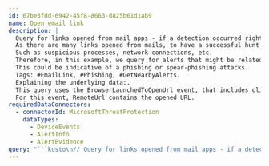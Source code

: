 ```yaml
---
id: 67be3fdd-6942-45f8-8663-d825b61d1ab9
name: Open email link
description: |
  Query for links opened from mail apps - if a detection occurred right afterwards.
  As there are many links opened from mails, to have a successful hunt we should have some filter or join with some other signal,.
  Such as suspicious processes, network connections, etc.
  Therefore, in this example, we query for alerts that might be related to links sent via email.
  This could be indicative of a phishing or spear-phishing attacks.
  Tags: #EmailLink, #Phishing, #GetNearbyAlerts.
  Explaining the underlying data:.
  This query uses the BrowserLaunchedToOpenUrl event, that includes clicks on http:// or https:// links (clicks outside of browsers), or on .lnk files.
  For this event, RemoteUrl contains the opened URL.
requiredDataConnectors:
  - connectorId: MicrosoftThreatProtection
    dataTypes:
      - DeviceEvents
      - AlertInfo
      - AlertEvidence
query: "```kusto\n// Query for links opened from mail apps - if a detection occurred right afterwards. - MTP Schema\n// As there are many links opened from mails, to have a successful hunt we should have some filter or join with some other signal,\n// such as suspicious processes, network connections, etc.\n// Therefore, in this example, we query for alerts that might be related to links sent via email.\n// This could be indicative of a phishing or spear-phishing attacks.\n// Tags: #EmailLink, #Phishing, #GetNearbyAlerts\n// Explaining the underlying data:\n//     This query uses the BrowserLaunchedToOpenUrl event, that includes clicks on http:// or https:// links (clicks outside of browsers), or on .lnk files\n//     For this event, RemoteUrl contains the opened URL.\nlet minTimeRange = ago(7d);\nlet outlookLinks = \n    DeviceEvents\n    // Filter on click on links from outlook\n    | where Timestamp > minTimeRange and ActionType == \"BrowserLaunchedToOpenUrl\" and isnotempty(RemoteUrl)\n\t| where \n\t\t\t// outlook.exe is the Office Outlook app\n\t\t\tInitiatingProcessFileName =~ \"outlook.exe\" \n\t\t\t// RuntimeBroker.exe opens links for all apps from the Windows store, including the Windows Mail app (HxOutlook.exe).\n\t\t\t// However, it will also include some links opened from other apps.\t\t\t\n\t        or InitiatingProcessFileName =~ \"runtimebroker.exe\"\n    | project Timestamp, DeviceId, DeviceName, RemoteUrl, InitiatingProcessFileName, ParsedUrl=parse_url(RemoteUrl)\n    // When applicable, parse the link sent via email from the clicked O365 ATP SafeLink\n    | extend WasOutlookSafeLink=(tostring(ParsedUrl.Host) endswith \"safelinks.protection.outlook.com\")\n    | project Timestamp, DeviceId, DeviceName, WasOutlookSafeLink, InitiatingProcessFileName,\n            OpenedLink=iff(WasOutlookSafeLink, url_decode(tostring(ParsedUrl[\"Query Parameters\"][\"url\"])), RemoteUrl);\nlet alerts =\n    AlertInfo | join AlertEvidence on AlertId\n    | summarize (FirstDetectedActivity, Title)=argmin(Timestamp, Title) by AlertId, DeviceId\n    // Filter alerts that include events from before the queried time period\n    | where FirstDetectedActivity > minTimeRange;\n// Join the two together - looking for alerts that are right after an abnormal network logon\nalerts | join kind=inner (outlookLinks) on DeviceId | where FirstDetectedActivity - Timestamp between (0min..3min)\n// If there are multiple alerts close to a single click-on-link, aggregate them together to a single row\n// Note: bin(Timestamp, 1tick) is used because when summarizing by a datetime field, the default \"bin\" used is 1-hour.\n| summarize FirstDetectedActivity=min(FirstDetectedActivity), AlertTitles=makeset(Title) by OpenedLink, InitiatingProcessFileName, Timestamp=bin(Timestamp, 1tick), DeviceName, DeviceId, WasOutlookSafeLink\n```"
---
```


